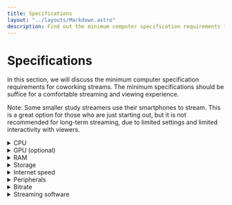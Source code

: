 ```yaml
---
title: Specifications
layout: "../layouts/Markdown.astro"
description: Find out the minimum computer specification requirements for coworking streams!
---
```


<!--
    https://help.twitch.tv/s/article/broadcasting-guidelines?language=en_US
    https://third-stinger-20a.notion.site/A-Coworking-Streamer-Cheat-Sheet-01ee1e5ff006410d84c339069ea6546c
-->

# Specifications

In this section, we will discuss the minimum computer specification requirements for coworking streams. The minimum specifications should be suffice for a comfortable streaming and viewing experience.

Note: Some smaller study streamers use their smartphones to stream. This is a great option for those who are just starting out, but it is not recommended for long-term streaming, due to limited settings and limited interactivity with viewers.

<details>
<summary>CPU</summary>

The CPU (Central Processing Unit) is the brain of the computer. The better the CPU, the faster the computer can process data and instructions.

**The ideal CPU for streaming**: A quad-core processor, preferably with a clock speed of 3.0 GHz or higher, such as an Intel Core i5 or AMD Ryzen 5.

</details>

<details>
<summary>GPU (optional)</summary>

The GPU (Graphics Processing Unit) is the component that renders images on the screen. The better the GPU, the better the image quality and the higher the frame rate. A dedicated GPU is not required for streaming, but it is recommended for a better viewing experience.

**The ideal GPU for streaming**: A dedicated graphics card with at least 4GB of VRAM, such as an NVIDIA GeForce GTX 1050 or AMD Radeon RX 560.

</details>

<details>
<summary>RAM</summary>

RAM (Random Access Memory) is the component that stores data and instructions for the CPU to process. The more RAM a computer has, the better it is at multitasking.

**The ideal RAM for streaming**: At least 8GB of RAM, preferably 16GB or more.

</details>

<details>
<summary>Storage</summary>

Storage is the component that stores data and instructions for the CPU to process. The more storage a computer has, the more data and instructions it can store at once.

**The ideal storage for streaming**: At least 256GB of SSD storage, preferably 512GB or more.

</details>

<details>
<summary>Internet speed</summary>

The better the internet connection, the better the streaming experience. You can check your internet speed at <a href="https://www.speedtest.net" target="_blank" class="underline hover:text-blue-400">speedtest.net</a>.

**The ideal internet for streaming**: At least 5 Mbps upload speed, preferably 10 Mbps or more.

</details>

<details>

<summary>Peripherals</summary>

Peripherals are the components that connect to the computer to provide additional functionality.

**The ideal peripherals for streaming**: A webcam, a microphone, and a headset.

Note: A smartphone can be used as a webcam, however it is recommended to keep it charging while you stream.

</details>

<details>

<summary>Bitrate</summary>

There are some online calculators you can use to determine the ideal bitrate based off your computer specs and preferred output (screen resolution, frames per second)

Check out this <a href="https://www.reddit.com/r/Twitch/comments/2dz7ru/bitrates_resolutions_and_quality/" target="_blank" class="underline hover:text-blue-400">in depth guide from Reddit</a> to learn more!

</details>

<details>

<summary>Streaming software</summary>

There are many streaming software options available, but the most popular one is <a href="https://obsproject.com/" target="_blank" class="underline">OBS Studio</a>, although some Apple users may prefer using <a href="https://www.twitch.tv/broadcast/studio/registration" target="_blank" class="underline">Twitch Studio</a>. Both are free to use!

If you're streaming for mobile, the Twitch mobile app has a built-in streaming feature!

</details>